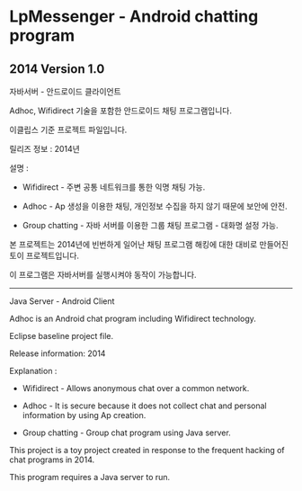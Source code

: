 # LpMessenger - Android chatting program

## 2014 Version 1.0

자바서버 - 안드로이드 클라이언트

Adhoc, Wifidirect 기술을 포함한 안드로이드 채팅 프로그램입니다.

이클립스 기준 프로젝트 파일입니다.

릴리즈 정보 : 2014년

설명 :

* Wifidirect - 주변 공통 네트워크를 통한 익명 채팅 가능.

* Adhoc - Ap 생성을 이용한 채팅, 개인정보 수집을 하지 않기 때문에 보안에 안전.

* Group chatting - 자바 서버를 이용한 그룹 채팅 프로그램 - 대화명 설정 가능.

본 프로젝트는 2014년에 빈번하게 일어난 채팅 프로그램 해킹에 대한 대비로 만들어진 토이 프로젝트입니다.

이 프로그램은 자바서버를 실행시켜야 동작이 가능합니다.

---
Java Server - Android Client

Adhoc is an Android chat program including Wifidirect technology.

Eclipse baseline project file.

Release information: 2014

Explanation :

* Wifidirect - Allows anonymous chat over a common network.

* Adhoc - It is secure because it does not collect chat and personal information by using Ap creation.

* Group chatting - Group chat program using Java server.

This project is a toy project created in response to the frequent hacking of chat programs in 2014.

This program requires a Java server to run.

